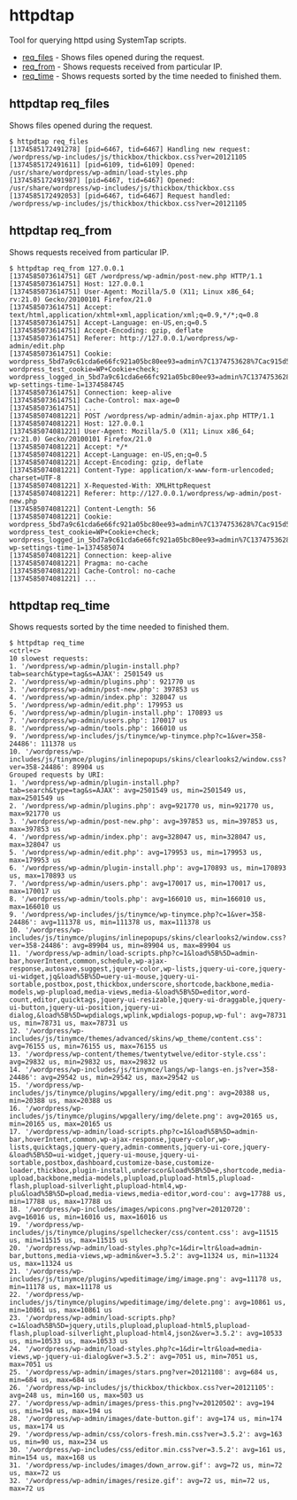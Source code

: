 httpdtap
========

Tool for querying httpd using SystemTap scripts.

- [req_files](#httpdtap-req_files) - Shows files opened during the request.
- [req_from](#httpdtap-req_from) - Shows requests received from particular IP.
- [req_time](#httpdtap-req_time) - Shows requests sorted by the time needed to finished them.

## httpdtap req_files

Shows files opened during the request.

	$ httpdtap req_files
	[1374585172491278] [pid=6467, tid=6467] Handling new request: /wordpress/wp-includes/js/thickbox/thickbox.css?ver=20121105
	[1374585172491611] [pid=6109, tid=6109] Opened: /usr/share/wordpress/wp-admin/load-styles.php
	[1374585172491987] [pid=6467, tid=6467] Opened: /usr/share/wordpress/wp-includes/js/thickbox/thickbox.css
	[1374585172492053] [pid=6467, tid=6467] Request handled: /wordpress/wp-includes/js/thickbox/thickbox.css?ver=20121105

## httpdtap req_from

Shows requests received from particular IP.

	$ httpdtap req_from 127.0.0.1
	[1374585073614751] GET /wordpress/wp-admin/post-new.php HTTP/1.1
	[1374585073614751] Host: 127.0.0.1
	[1374585073614751] User-Agent: Mozilla/5.0 (X11; Linux x86_64; rv:21.0) Gecko/20100101 Firefox/21.0
	[1374585073614751] Accept: text/html,application/xhtml+xml,application/xml;q=0.9,*/*;q=0.8
	[1374585073614751] Accept-Language: en-US,en;q=0.5
	[1374585073614751] Accept-Encoding: gzip, deflate
	[1374585073614751] Referer: http://127.0.0.1/wordpress/wp-admin/edit.php
	[1374585073614751] Cookie: wordpress_5bd7a9c61cda6e66fc921a05bc80ee93=admin%7C1374753628%7Cac915d5efaaff35c45c7d1432d95a57f; wordpress_test_cookie=WP+Cookie+check; wordpress_logged_in_5bd7a9c61cda6e66fc921a05bc80ee93=admin%7C1374753628%7Ceb7ba75e0a7c259fbfe470f111f42ac0; wp-settings-time-1=1374584745
	[1374585073614751] Connection: keep-alive
	[1374585073614751] Cache-Control: max-age=0
	[1374585073614751] ...
	[1374585074081221] POST /wordpress/wp-admin/admin-ajax.php HTTP/1.1
	[1374585074081221] Host: 127.0.0.1
	[1374585074081221] User-Agent: Mozilla/5.0 (X11; Linux x86_64; rv:21.0) Gecko/20100101 Firefox/21.0
	[1374585074081221] Accept: */*
	[1374585074081221] Accept-Language: en-US,en;q=0.5
	[1374585074081221] Accept-Encoding: gzip, deflate
	[1374585074081221] Content-Type: application/x-www-form-urlencoded; charset=UTF-8
	[1374585074081221] X-Requested-With: XMLHttpRequest
	[1374585074081221] Referer: http://127.0.0.1/wordpress/wp-admin/post-new.php
	[1374585074081221] Content-Length: 56
	[1374585074081221] Cookie: wordpress_5bd7a9c61cda6e66fc921a05bc80ee93=admin%7C1374753628%7Cac915d5efaaff35c45c7d1432d95a57f; wordpress_test_cookie=WP+Cookie+check; wordpress_logged_in_5bd7a9c61cda6e66fc921a05bc80ee93=admin%7C1374753628%7Ceb7ba75e0a7c259fbfe470f111f42ac0; wp-settings-time-1=1374585074
	[1374585074081221] Connection: keep-alive
	[1374585074081221] Pragma: no-cache
	[1374585074081221] Cache-Control: no-cache
	[1374585074081221] ...

## httpdtap req_time

Shows requests sorted by the time needed to finished them.

	$ httpdtap req_time
	<ctrl+c>
	10 slowest requests:
	1. '/wordpress/wp-admin/plugin-install.php?tab=search&type=tag&s=AJAX': 2501549 us
	2. '/wordpress/wp-admin/plugins.php': 921770 us
	3. '/wordpress/wp-admin/post-new.php': 397853 us
	4. '/wordpress/wp-admin/index.php': 328047 us
	5. '/wordpress/wp-admin/edit.php': 179953 us
	6. '/wordpress/wp-admin/plugin-install.php': 170893 us
	7. '/wordpress/wp-admin/users.php': 170017 us
	8. '/wordpress/wp-admin/tools.php': 166010 us
	9. '/wordpress/wp-includes/js/tinymce/wp-tinymce.php?c=1&ver=358-24486': 111378 us
	10. '/wordpress/wp-includes/js/tinymce/plugins/inlinepopups/skins/clearlooks2/window.css?ver=358-24486': 89904 us
	Grouped requests by URI:
	1. '/wordpress/wp-admin/plugin-install.php?tab=search&type=tag&s=AJAX': avg=2501549 us, min=2501549 us, max=2501549 us
	2. '/wordpress/wp-admin/plugins.php': avg=921770 us, min=921770 us, max=921770 us
	3. '/wordpress/wp-admin/post-new.php': avg=397853 us, min=397853 us, max=397853 us
	4. '/wordpress/wp-admin/index.php': avg=328047 us, min=328047 us, max=328047 us
	5. '/wordpress/wp-admin/edit.php': avg=179953 us, min=179953 us, max=179953 us
	6. '/wordpress/wp-admin/plugin-install.php': avg=170893 us, min=170893 us, max=170893 us
	7. '/wordpress/wp-admin/users.php': avg=170017 us, min=170017 us, max=170017 us
	8. '/wordpress/wp-admin/tools.php': avg=166010 us, min=166010 us, max=166010 us
	9. '/wordpress/wp-includes/js/tinymce/wp-tinymce.php?c=1&ver=358-24486': avg=111378 us, min=111378 us, max=111378 us
	10. '/wordpress/wp-includes/js/tinymce/plugins/inlinepopups/skins/clearlooks2/window.css?ver=358-24486': avg=89904 us, min=89904 us, max=89904 us
	11. '/wordpress/wp-admin/load-scripts.php?c=1&load%5B%5D=admin-bar,hoverIntent,common,schedule,wp-ajax-response,autosave,suggest,jquery-color,wp-lists,jquery-ui-core,jquery-ui-widget,jq&load%5B%5D=uery-ui-mouse,jquery-ui-sortable,postbox,post,thickbox,underscore,shortcode,backbone,media-models,wp-plupload,media-views,media-&load%5B%5D=editor,word-count,editor,quicktags,jquery-ui-resizable,jquery-ui-draggable,jquery-ui-button,jquery-ui-position,jquery-ui-dialog,&load%5B%5D=wpdialogs,wplink,wpdialogs-popup,wp-ful': avg=78731 us, min=78731 us, max=78731 us
	12. '/wordpress/wp-includes/js/tinymce/themes/advanced/skins/wp_theme/content.css': avg=76155 us, min=76155 us, max=76155 us
	13. '/wordpress/wp-content/themes/twentytwelve/editor-style.css': avg=29832 us, min=29832 us, max=29832 us
	14. '/wordpress/wp-includes/js/tinymce/langs/wp-langs-en.js?ver=358-24486': avg=29542 us, min=29542 us, max=29542 us
	15. '/wordpress/wp-includes/js/tinymce/plugins/wpgallery/img/edit.png': avg=20388 us, min=20388 us, max=20388 us
	16. '/wordpress/wp-includes/js/tinymce/plugins/wpgallery/img/delete.png': avg=20165 us, min=20165 us, max=20165 us
	17. '/wordpress/wp-admin/load-scripts.php?c=1&load%5B%5D=admin-bar,hoverIntent,common,wp-ajax-response,jquery-color,wp-lists,quicktags,jquery-query,admin-comments,jquery-ui-core,jquery-&load%5B%5D=ui-widget,jquery-ui-mouse,jquery-ui-sortable,postbox,dashboard,customize-base,customize-loader,thickbox,plugin-install,underscor&load%5B%5D=e,shortcode,media-upload,backbone,media-models,plupload,plupload-html5,plupload-flash,plupload-silverlight,plupload-html4,wp-plu&load%5B%5D=pload,media-views,media-editor,word-cou': avg=17788 us, min=17788 us, max=17788 us
	18. '/wordpress/wp-includes/images/wpicons.png?ver=20120720': avg=16016 us, min=16016 us, max=16016 us
	19. '/wordpress/wp-includes/js/tinymce/plugins/spellchecker/css/content.css': avg=11515 us, min=11515 us, max=11515 us
	20. '/wordpress/wp-admin/load-styles.php?c=1&dir=ltr&load=admin-bar,buttons,media-views,wp-admin&ver=3.5.2': avg=11324 us, min=11324 us, max=11324 us
	21. '/wordpress/wp-includes/js/tinymce/plugins/wpeditimage/img/image.png': avg=11178 us, min=11178 us, max=11178 us
	22. '/wordpress/wp-includes/js/tinymce/plugins/wpeditimage/img/delete.png': avg=10861 us, min=10861 us, max=10861 us
	23. '/wordpress/wp-admin/load-scripts.php?c=1&load%5B%5D=jquery,utils,plupload,plupload-html5,plupload-flash,plupload-silverlight,plupload-html4,json2&ver=3.5.2': avg=10533 us, min=10533 us, max=10533 us
	24. '/wordpress/wp-admin/load-styles.php?c=1&dir=ltr&load=media-views,wp-jquery-ui-dialog&ver=3.5.2': avg=7051 us, min=7051 us, max=7051 us
	25. '/wordpress/wp-admin/images/stars.png?ver=20121108': avg=684 us, min=684 us, max=684 us
	26. '/wordpress/wp-includes/js/thickbox/thickbox.css?ver=20121105': avg=248 us, min=160 us, max=503 us
	27. '/wordpress/wp-admin/images/press-this.png?v=20120502': avg=194 us, min=194 us, max=194 us
	28. '/wordpress/wp-admin/images/date-button.gif': avg=174 us, min=174 us, max=174 us
	29. '/wordpress/wp-admin/css/colors-fresh.min.css?ver=3.5.2': avg=163 us, min=90 us, max=234 us
	30. '/wordpress/wp-includes/css/editor.min.css?ver=3.5.2': avg=161 us, min=154 us, max=168 us
	31. '/wordpress/wp-includes/images/down_arrow.gif': avg=72 us, min=72 us, max=72 us
	32. '/wordpress/wp-admin/images/resize.gif': avg=72 us, min=72 us, max=72 us
